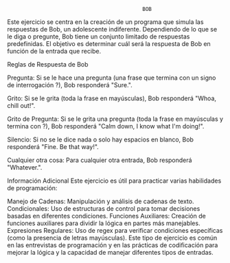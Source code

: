                                                 BOB





Este ejercicio se centra en la creación de un programa que simula las respuestas de Bob, un adolescente indiferente. Dependiendo de lo que se le diga o pregunte, Bob tiene un conjunto limitado de respuestas predefinidas. El objetivo es determinar cuál será la respuesta de Bob en función de la entrada que recibe.



 Reglas de Respuesta de Bob

Pregunta: Si se le hace una pregunta (una frase que termina con un signo de interrogación ?), Bob responderá "Sure.".


Grito: Si se le grita (toda la frase en mayúsculas), Bob responderá "Whoa, chill out!".


Grito de Pregunta: Si se le grita una pregunta (toda la frase en mayúsculas y termina con ?), Bob responderá "Calm down, I know what I'm doing!".


Silencio: Si no se le dice nada o solo hay espacios en blanco, Bob responderá "Fine. Be that way!".


Cualquier otra cosa: Para cualquier otra entrada, Bob responderá "Whatever.".



Información Adicional
Este ejercicio es útil para practicar varias habilidades de programación:

Manejo de Cadenas: Manipulación y análisis de cadenas de texto.
Condicionales: Uso de estructuras de control para tomar decisiones basadas en diferentes condiciones.
Funciones Auxiliares: Creación de funciones auxiliares para dividir la lógica en partes más manejables.
Expresiones Regulares: Uso de regex para verificar condiciones específicas (como la presencia de letras mayúsculas).
Este tipo de ejercicio es común en las entrevistas de programación y en las prácticas de codificación para mejorar la lógica y la capacidad de manejar diferentes tipos de entradas.
